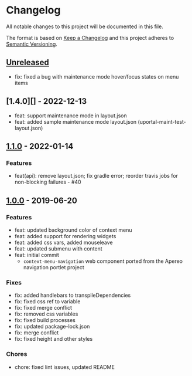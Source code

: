 # Changelog

All notable changes to this project will be documented in this file.

The format is based on [Keep a Changelog](http://keepachangelog.com/en/1.0.0/)
and this project adheres to [Semantic Versioning](http://semver.org/spec/v2.0.0.html).

## [Unreleased][]

-   fix: fixed a bug with maintenance mode hover/focus states on menu items

## [1.4.0][] - 2022-12-13

-   feat: support maintenance mode in layout.json
-   feat: added sample maintenance mode layout.json (uportal-maint-test-layout.json)

## [1.1.0][] - 2022-01-14

### Features

-   feat(api): remove layout.json; fix gradle error; reorder travis jobs for non-blocking failures - #40

## [1.0.0][] - 2019-06-20

### Features

-   feat: updated background color of context menu
-   feat: added support for rendering widgets
-   feat: added css vars, added mouseleave
-   feat: updated submenu with content
-   feat: initial commit
    -   `context-menu-navigation` web component ported from the Apereo navigation portlet project

### Fixes

-   fix: added handlebars to transpileDependencies
-   fix: fixed css ref to variable
-   fix: fixed merge conflict
-   fix: removed css variables
-   fix: fixed build processes
-   fix: updated package-lock.json
-   fix: merge conflict
-   fix: fixed height and other styles

### Chores

-   chore: fixed lint issues, updated README

[unreleased]: https://github.com/uPortal-contrib/navigation-web-components/compare/v1.4.0...HEAD
[1.3.0]: https://github.com/uPortal-contrib/navigation-web-components/compare/v1.4.0...v1.3.1
[1.1.0]: https://github.com/uPortal-contrib/navigation-web-components/compare/v1.0.0...v1.1.1
[1.0.0]: https://github.com/uPortal-contrib/navigation-web-components/compare/8e68938ac614423ace91d01e6402e2daa6071100...v1.0.0
